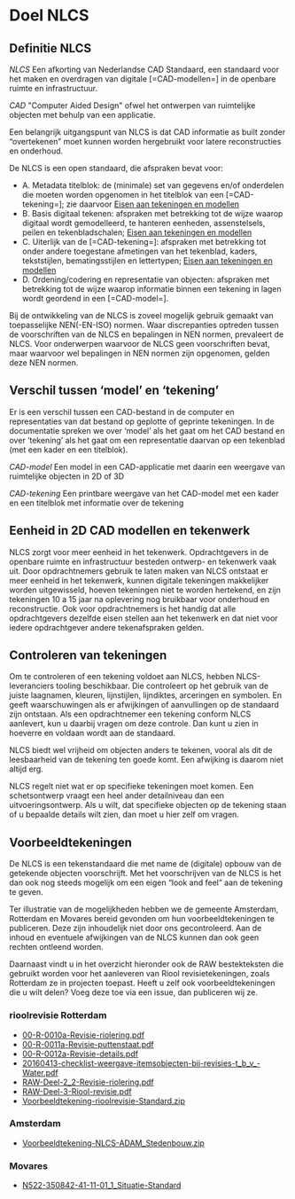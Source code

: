 # Doel NLCS


## Definitie NLCS

<p><dfn>NLCS</dfn> Een afkorting van Nederlandse CAD Standaard, een standaard voor het maken en overdragen van digitale [=CAD-modellen=] in de openbare ruimte en infrastructuur.</p>

<p><dfn>CAD</dfn> "Computer Aided Design" ofwel het ontwerpen van ruimtelijke objecten met behulp van een applicatie.</p>


Een belangrijk uitgangspunt van NLCS is dat CAD informatie as built zonder “overtekenen” moet kunnen worden hergebruikt voor latere reconstructies en onderhoud.


De NLCS is een open standaard, die afspraken bevat voor:
* A. Metadata titelblok: de (minimale) set van gegevens en/of onderdelen die moeten worden opgenomen in het titelblok van een [=CAD-tekening=]; zie daarvoor [Eisen aan tekeningen en modellen](https://bimloket.github.io/NLCS/requirementscadmodels/)
* B. Basis digitaal tekenen: afspraken met betrekking tot de wijze waarop digitaal wordt gemodelleerd, te hanteren eenheden, assenstelsels, peilen en tekenbladschalen; [Eisen aan tekeningen en modellen](https://bimloket.github.io/NLCS/requirementscadmodels/)
* C. Uiterlijk van de [=CAD-tekening=]: afspraken met betrekking tot onder andere toegestane afmetingen van het tekenblad, kaders, tekststijlen, bematingsstijlen en lettertypen; [Eisen aan tekeningen en modellen](https://bimloket.github.io/NLCS/requirementscadmodels/)
* D. Ordening/codering en representatie van objecten: afspraken met betrekking tot de wijze waarop informatie binnen een tekening in lagen wordt geordend in een [=CAD-model=]. 

Bij de ontwikkeling van de NLCS is zoveel mogelijk gebruik gemaakt van toepasselijke NEN(-EN-ISO) normen. Waar discrepanties optreden tussen de voorschriften van de NLCS en bepalingen in NEN normen, prevaleert de NLCS. Voor onderwerpen waarvoor de NLCS geen voorschriften bevat, maar waarvoor wel bepalingen in NEN normen zijn opgenomen, gelden deze NEN normen.

## Verschil tussen ‘model’ en ‘tekening’
Er is een verschil tussen een CAD-bestand in de computer en representaties van dat bestand op geplotte of geprinte tekeningen. In de documentatie spreken we over ‘model’ als het gaat om het CAD bestand en over ‘tekening’ als het gaat om een representatie daarvan op een tekenblad (met een kader en een titelblok).


<p><dfn data-lt="CAD-model|CAD-modellen">CAD-model</dfn> Een model in een CAD-applicatie met daarin een weergave van ruimtelijke objecten in 2D of 3D </p>

<p><dfn data-lt="CAD-tekening|CAD-tekeningen">CAD-tekening</dfn> Een printbare weergave van het CAD-model met een kader en een titelblok met informatie over de tekening</p>



## Eenheid in 2D CAD modellen en tekenwerk
NLCS zorgt voor meer eenheid in het tekenwerk. Opdrachtgevers in de openbare ruimte en infrastructuur besteden ontwerp- en tekenwerk vaak uit. Door opdrachtnemers gebruik te laten maken van NLCS ontstaat er meer eenheid in het tekenwerk, kunnen digitale tekeningen makkelijker worden uitgewisseld, hoeven tekeningen niet te worden hertekend, en zijn tekeningen 10 a 15 jaar na oplevering nog bruikbaar voor onderhoud en reconstructie. Ook voor opdrachtnemers is het handig dat alle opdrachtgevers dezelfde eisen stellen aan het tekenwerk en dat niet voor iedere opdrachtgever andere tekenafspraken gelden.


## Controleren van tekeningen 
Om te controleren of een tekening voldoet aan NLCS, hebben NLCS-leveranciers tooling beschikbaar. Die controleert op het gebruik van de juiste laagnamen, kleuren, lijnstijlen, lijndiktes, arceringen en symbolen. En geeft waarschuwingen als er afwijkingen of aanvullingen op de standaard zijn ontstaan. Als een opdrachtnemer een tekening conform NLCS aanlevert, kun u daarbij vragen om deze controle. Dan kunt u zien in hoeverre en voldaan wordt aan de standaard. 

NLCS biedt wel vrijheid om objecten anders te tekenen, vooral als dit de leesbaarheid van de tekening ten goede komt. Een afwijking is daarom niet altijd erg. 

NLCS regelt niet wat er op specifieke tekeningen moet komen. Een schetsontwerp vraagt een heel ander detailniveau dan een uitvoeringsontwerp. Als u wilt, dat specifieke objecten op de tekening staan of u bepaalde details wilt zien, dan moet u hier zelf om vragen. 

## Voorbeeldtekeningen
De NLCS is een tekenstandaard die met name de (digitale) opbouw van de getekende objecten voorschrijft. Met het voorschrijven van de NLCS is het dan ook nog steeds mogelijk om een eigen “look and feel” aan de tekening te geven.


Ter illustratie van de mogelijkheden hebben we de gemeente Amsterdam, Rotterdam en Movares bereid gevonden om hun voorbeeldtekeningen te publiceren. Deze zijn inhoudelijk niet door ons gecontroleerd. Aan de inhoud en eventuele afwijkingen van de NLCS kunnen dan ook geen rechten ontleend worden.

Daarnaast vindt u in het overzicht hieronder ook de RAW bestekteksten die gebruikt worden voor het aanleveren van Riool revisietekeningen, zoals Rotterdam ze in projecten toepast. Heeft u zelf ook voorbeeldtekeningen die u wilt delen? Voeg deze toe via een issue, dan publiceren wij ze. 

### rioolrevisie Rotterdam

* [00-R-0010a-Revisie-riolering.pdf](https://github.com/nl-digigo/NLCS/blob/main/docs/voorbeeldtekeningen/00-R-0010a-Revisie-riolering.pdf)
* [00-R-0011a-Revisie-puttenstaat.pdf](https://github.com/nl-digigo/NLCS/blob/main/docs/voorbeeldtekeningen/00-R-0011a-Revisie-puttenstaat.pdf)
* [00-R-0012a-Revisie-details.pdf](https://github.com/nl-digigo/NLCS/blob/main/docs/voorbeeldtekeningen/00-R-0012a-Revisie-details.pdf)
* [20160413-checklist-weergave-itemsobjecten-bij-revisies-t_b_v_-Water.pdf](https://github.com/nl-digigo/NLCS/blob/main/docs/voorbeeldtekeningen/20160413-checklist-weergave-itemsobjecten-bij-revisies-t_b_v_-Water.pdf)
* [RAW-Deel-2_2-Revisie-riolering.pdf](https://github.com/nl-digigo/NLCS/blob/main/docs/voorbeeldtekeningen/RAW-Deel-2_2-Revisie-riolering.pdf)
* [RAW-Deel-3-Riool-revisie.pdf](https://github.com/nl-digigo/NLCS/blob/main/docs/voorbeeldtekeningen/RAW-Deel-3-Riool-revisie.pdf)
* [Voorbeeldtekening-rioolrevisie-Standard.zip](https://github.com/nl-digigo/NLCS/blob/main/docs/voorbeeldtekeningen/Voorbeeldtekening-rioolrevisie-Standard.zip)


### Amsterdam
* [Voorbeeldtekening-NLCS-ADAM_Stedenbouw.zip](https://github.com/nl-digigo/NLCS/blob/main/docs/voorbeeldtekeningen/Voorbeeldtekening-NLCS-ADAM_Stedenbouw.zip)

### Movares
* [N522-350842-41-11-01_1_Situatie-Standard](https://github.com/nl-digigo/NLCS/blob/main/docs/voorbeeldtekeningen/N522-350842-41-11-01_1_Situatie-Standard.zip)
